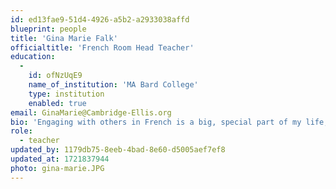 ```yaml
---
id: ed13fae9-51d4-4926-a5b2-a2933038affd
blueprint: people
title: 'Gina Marie Falk'
officialtitle: 'French Room Head Teacher'
education:
  -
    id: ofNzUqE9
    name_of_institution: 'MA Bard College'
    type: institution
    enabled: true
email: GinaMarie@Cambridge-Ellis.org
bio: 'Engaging with others in French is a big, special part of my life, and working with children through the lens of French immersion is a career path that I hold near to my heart. I am energized by students and colleagues alike, and believe that together we can foster a creative, kind, and thoughtful environment. One of my biggest goals in the French classroom is to expose children to the vastness of the francophone world – its people, its music, its food, and its diversity. When I am not teaching, you can find me singing in choirs and chamber ensembles all around the greater Boston area, cooking big meals for my friends and family, or having impromptu dance parties.'
role:
  - teacher
updated_by: 1179db75-8eeb-4bad-8e60-d5005aef7ef8
updated_at: 1721837944
photo: gina-marie.JPG
---
```

